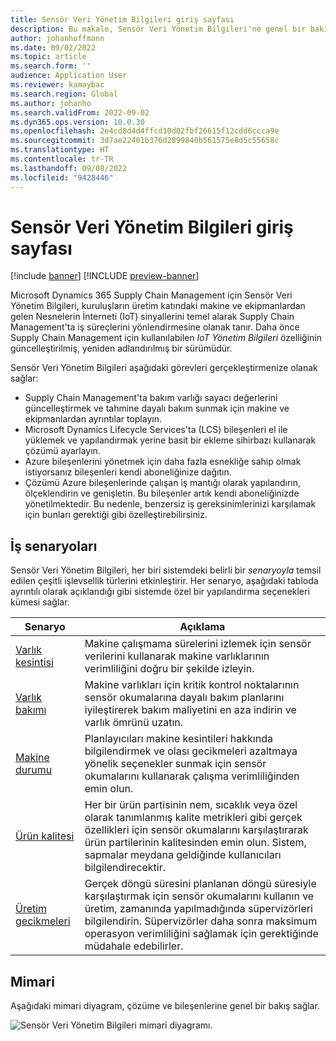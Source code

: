 ```yaml
---
title: Sensör Veri Yönetim Bilgileri giriş sayfası
description: Bu makale, Sensör Veri Yönetim Bilgileri'ne genel bir bakış sağlar. Kuruluşlar, üretim katındaki makine ve ekipmanlardan gelen Nesnelerin İnterneti (IoT) sinyallerini temel alarak Microsoft Dynamics 365 Supply Chain Management'ta iş süreçlerini yönlendirmek için bu özelliği kullanabilir.
author: johanhoffmann
ms.date: 09/02/2022
ms.topic: article
ms.search.form: ''
audience: Application User
ms.reviewer: kamaybac
ms.search.region: Global
ms.author: johanho
ms.search.validFrom: 2022-09-02
ms.dyn365.ops.version: 10.0.30
ms.openlocfilehash: 2e4cd8d4d4ffcd10d02fbf26615f12cdd6ccca9e
ms.sourcegitcommit: 3d7ae22401b376d2899840b561575e8d5c55658c
ms.translationtype: HT
ms.contentlocale: tr-TR
ms.lasthandoff: 09/08/2022
ms.locfileid: "9428446"
---
```

# <a name="sensor-data-intelligence-home-page"></a>Sensör Veri Yönetim Bilgileri giriş sayfası

[!include [banner](../includes/banner.md)]
[!INCLUDE [preview-banner](../includes/preview-banner.md)]

Microsoft Dynamics 365 Supply Chain Management için Sensör Veri Yönetim Bilgileri, kuruluşların üretim katındaki makine ve ekipmanlardan gelen Nesnelerin İnterneti (IoT) sinyallerini temel alarak Supply Chain Management'ta iş süreçlerini yönlendirmesine olanak tanır. Daha önce Supply Chain Management için kullanılabilen *IoT Yönetim Bilgileri* özelliğinin güncelleştirilmiş, yeniden adlandırılmış bir sürümüdür.

Sensör Veri Yönetim Bilgileri aşağıdaki görevleri gerçekleştirmenize olanak sağlar:

- Supply Chain Management'ta bakım varlığı sayacı değerlerini güncelleştirmek ve tahmine dayalı bakım sunmak için makine ve ekipmanlardan ayrıntılar toplayın.
- Microsoft Dynamics Lifecycle Services'ta (LCS) bileşenleri el ile yüklemek ve yapılandırmak yerine basit bir ekleme sihirbazı kullanarak çözümü ayarlayın.
- Azure bileşenlerini yönetmek için daha fazla esnekliğe sahip olmak istiyorsanız bileşenleri kendi aboneliğinize dağıtın.
- Çözümü Azure bileşenlerinde çalışan iş mantığı olarak yapılandırın, ölçeklendirin ve genişletin. Bu bileşenler artık kendi aboneliğinizde yönetilmektedir. Bu nedenle, benzersiz iş gereksinimlerinizi karşılamak için bunları gerektiği gibi özelleştirebilirsiniz.

## <a name="business-scenarios"></a>İş senaryoları

Sensör Veri Yönetim Bilgileri, her biri sistemdeki belirli bir *senaryoyla* temsil edilen çeşitli işlevsellik türlerini etkinleştirir. Her senaryo, aşağıdaki tabloda ayrıntılı olarak açıklandığı gibi sistemde özel bir yapılandırma seçenekleri kümesi sağlar.

| Senaryo | Açıklama |
|---|---|
| [Varlık kesintisi](sdi-scenario-asset-downtime.md) | Makine çalışmama sürelerini izlemek için sensör verilerini kullanarak makine varlıklarının verimliliğini doğru bir şekilde izleyin. |
| [Varlık bakımı](sdi-scenario-asset-maintenance.md) | Makine varlıkları için kritik kontrol noktalarının sensör okumalarına dayalı bakım planlarını iyileştirerek bakım maliyetini en aza indirin ve varlık ömrünü uzatın. |
| [Makine durumu](sdi-scenario-equipment-downtime.md) | Planlayıcıları makine kesintileri hakkında bilgilendirmek ve olası gecikmeleri azaltmaya yönelik seçenekler sunmak için sensör okumalarını kullanarak çalışma verimliliğinden emin olun. |
| [Ürün kalitesi](sdi-scenario-product-quality.md) | Her bir ürün partisinin nem, sıcaklık veya özel olarak tanımlanmış kalite metrikleri gibi gerçek özellikleri için sensör okumalarını karşılaştırarak ürün partilerinin kalitesinden emin olun. Sistem, sapmalar meydana geldiğinde kullanıcıları bilgilendirecektir. |
| [Üretim gecikmeleri](sdi-scenario-production-delays.md) | Gerçek döngü süresini planlanan döngü süresiyle karşılaştırmak için sensör okumalarını kullanın ve üretim, zamanında yapılmadığında süpervizörleri bilgilendirin. Süpervizörler daha sonra maksimum operasyon verimliliğini sağlamak için gerektiğinde müdahale edebilirler. |

## <a name="architecture"></a>Mimari

Aşağıdaki mimari diyagram, çözüme ve bileşenlerine genel bir bakış sağlar.

![Sensör Veri Yönetim Bilgileri mimari diyagramı.](media/sdi-architecture.png "Sensör Veri Yönetim Bilgileri mimari diyagramı")
